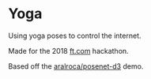 # Yoga

Using yoga poses to control the internet.

Made for the 2018 [ft.com](https://ft.com) hackathon.

Based off the [aralroca/posenet-d3](https://github.com/aralroca/posenet-d3/) demo.

